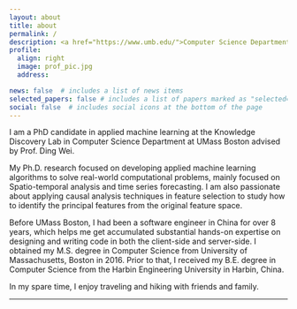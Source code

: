 ```yaml
---
layout: about
title: about
permalink: /
description: <a href="https://www.umb.edu/">Computer Science Department</a>. UMASS Boston.
profile:
  align: right
  image: prof_pic.jpg
  address:

news: false  # includes a list of news items
selected_papers: false # includes a list of papers marked as "selected={true}"
social: false  # includes social icons at the bottom of the page
---
```

I am a PhD candidate in applied machine learning at the Knowledge Discovery Lab in Computer Science Department at UMass Boston advised by Prof. Ding Wei.

My Ph.D. research focused on developing applied machine learning algorithms to solve real-world computational problems, mainly focused on Spatio-temporal analysis and time series forecasting. 
I am also passionate about applying causal analysis techniques in feature selection to study how to identify the principal features from the original feature space. 
 
Before UMass Boston, I had been a software engineer in China for over 8 years, which helps me get accumulated substantial hands-on expertise on designing and writing code in both the client-side and server-side. I obtained my M.S. degree in Computer Science from University of Massachusetts, Boston in 2016. Prior to that, I received my B.E. degree in Computer Science from the Harbin Engineering University in Harbin, China.

In my spare time, I enjoy traveling and hiking with friends and family.

---

